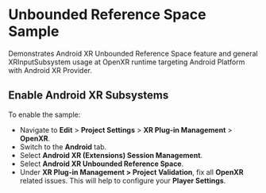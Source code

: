 # Unbounded Reference Space Sample

Demonstrates Android XR Unbounded Reference Space feature and general
XRInputSubsystem usage at OpenXR runtime targeting Android Platform with Android XR Provider.

## Enable Android XR Subsystems

To enable the sample:

*   Navigate to **Edit** > **Project Settings** > **XR Plug-in Management** >
    **OpenXR**.
*   Switch to the **Android** tab.
*   Select **Android XR (Extensions) Session Management**.
*   Select **Android XR Unbounded Reference Space**.
*   Under **XR Plug-in Management > Project Validation**, fix all **OpenXR**
    related issues. This will help to configure your **Player Settings**.
